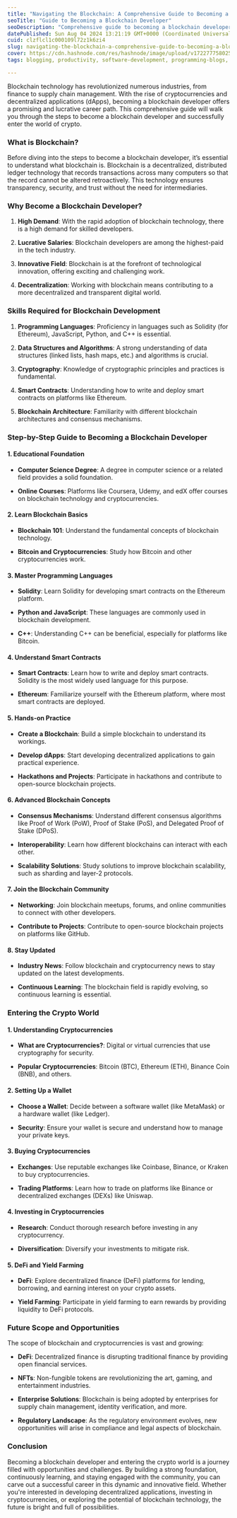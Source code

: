 ```yaml
---
title: "Navigating the Blockchain: A Comprehensive Guide to Becoming a Blockchain Developer and Entering the Crypto World"
seoTitle: "Guide to Becoming a Blockchain Developer"
seoDescription: "Comprehensive guide to becoming a blockchain developer, mastering essential skills, and entering the crypto world for a promising career path"
datePublished: Sun Aug 04 2024 13:21:19 GMT+0000 (Coordinated Universal Time)
cuid: clzflcl1c000109l72z1k6zi4
slug: navigating-the-blockchain-a-comprehensive-guide-to-becoming-a-blockchain-developer-and-entering-the-crypto-world
cover: https://cdn.hashnode.com/res/hashnode/image/upload/v1722777580254/f02a708c-081c-4629-9ab3-30ca3dfa98cb.png
tags: blogging, productivity, software-development, programming-blogs, javascript, python, beginners, blockchain, cryptocurrency, solidity, smart-contracts, programming-tips

---
```


Blockchain technology has revolutionized numerous industries, from finance to supply chain management. With the rise of cryptocurrencies and decentralized applications (dApps), becoming a blockchain developer offers a promising and lucrative career path. This comprehensive guide will walk you through the steps to become a blockchain developer and successfully enter the world of crypto.

### What is Blockchain?

Before diving into the steps to become a blockchain developer, it’s essential to understand what blockchain is. Blockchain is a decentralized, distributed ledger technology that records transactions across many computers so that the record cannot be altered retroactively. This technology ensures transparency, security, and trust without the need for intermediaries.

### Why Become a Blockchain Developer?

1. **High Demand**: With the rapid adoption of blockchain technology, there is a high demand for skilled developers.
    
2. **Lucrative Salaries**: Blockchain developers are among the highest-paid in the tech industry.
    
3. **Innovative Field**: Blockchain is at the forefront of technological innovation, offering exciting and challenging work.
    
4. **Decentralization**: Working with blockchain means contributing to a more decentralized and transparent digital world.
    

### Skills Required for Blockchain Development

1. **Programming Languages**: Proficiency in languages such as Solidity (for Ethereum), JavaScript, Python, and C++ is essential.
    
2. **Data Structures and Algorithms**: A strong understanding of data structures (linked lists, hash maps, etc.) and algorithms is crucial.
    
3. **Cryptography**: Knowledge of cryptographic principles and practices is fundamental.
    
4. **Smart Contracts**: Understanding how to write and deploy smart contracts on platforms like Ethereum.
    
5. **Blockchain Architecture**: Familiarity with different blockchain architectures and consensus mechanisms.
    

### Step-by-Step Guide to Becoming a Blockchain Developer

#### 1\. **Educational Foundation**

* **Computer Science Degree**: A degree in computer science or a related field provides a solid foundation.
    
* **Online Courses**: Platforms like Coursera, Udemy, and edX offer courses on blockchain technology and cryptocurrencies.
    

#### 2\. **Learn Blockchain Basics**

* **Blockchain 101**: Understand the fundamental concepts of blockchain technology.
    
* **Bitcoin and Cryptocurrencies**: Study how Bitcoin and other cryptocurrencies work.
    

#### 3\. **Master Programming Languages**

* **Solidity**: Learn Solidity for developing smart contracts on the Ethereum platform.
    
* **Python and JavaScript**: These languages are commonly used in blockchain development.
    
* **C++**: Understanding C++ can be beneficial, especially for platforms like Bitcoin.
    

#### 4\. **Understand Smart Contracts**

* **Smart Contracts**: Learn how to write and deploy smart contracts. Solidity is the most widely used language for this purpose.
    
* **Ethereum**: Familiarize yourself with the Ethereum platform, where most smart contracts are deployed.
    

#### 5\. **Hands-on Practice**

* **Create a Blockchain**: Build a simple blockchain to understand its workings.
    
* **Develop dApps**: Start developing decentralized applications to gain practical experience.
    
* **Hackathons and Projects**: Participate in hackathons and contribute to open-source blockchain projects.
    

#### 6\. **Advanced Blockchain Concepts**

* **Consensus Mechanisms**: Understand different consensus algorithms like Proof of Work (PoW), Proof of Stake (PoS), and Delegated Proof of Stake (DPoS).
    
* **Interoperability**: Learn how different blockchains can interact with each other.
    
* **Scalability Solutions**: Study solutions to improve blockchain scalability, such as sharding and layer-2 protocols.
    

#### 7\. **Join the Blockchain Community**

* **Networking**: Join blockchain meetups, forums, and online communities to connect with other developers.
    
* **Contribute to Projects**: Contribute to open-source blockchain projects on platforms like GitHub.
    

#### 8\. **Stay Updated**

* **Industry News**: Follow blockchain and cryptocurrency news to stay updated on the latest developments.
    
* **Continuous Learning**: The blockchain field is rapidly evolving, so continuous learning is essential.
    

### Entering the Crypto World

#### 1\. **Understanding Cryptocurrencies**

* **What are Cryptocurrencies?**: Digital or virtual currencies that use cryptography for security.
    
* **Popular Cryptocurrencies**: Bitcoin (BTC), Ethereum (ETH), Binance Coin (BNB), and others.
    

#### 2\. **Setting Up a Wallet**

* **Choose a Wallet**: Decide between a software wallet (like MetaMask) or a hardware wallet (like Ledger).
    
* **Security**: Ensure your wallet is secure and understand how to manage your private keys.
    

#### 3\. **Buying Cryptocurrencies**

* **Exchanges**: Use reputable exchanges like Coinbase, Binance, or Kraken to buy cryptocurrencies.
    
* **Trading Platforms**: Learn how to trade on platforms like Binance or decentralized exchanges (DEXs) like Uniswap.
    

#### 4\. **Investing in Cryptocurrencies**

* **Research**: Conduct thorough research before investing in any cryptocurrency.
    
* **Diversification**: Diversify your investments to mitigate risk.
    

#### 5\. **DeFi and Yield Farming**

* **DeFi**: Explore decentralized finance (DeFi) platforms for lending, borrowing, and earning interest on your crypto assets.
    
* **Yield Farming**: Participate in yield farming to earn rewards by providing liquidity to DeFi protocols.
    

### Future Scope and Opportunities

The scope of blockchain and cryptocurrencies is vast and growing:

* **DeFi**: Decentralized finance is disrupting traditional finance by providing open financial services.
    
* **NFTs**: Non-fungible tokens are revolutionizing the art, gaming, and entertainment industries.
    
* **Enterprise Solutions**: Blockchain is being adopted by enterprises for supply chain management, identity verification, and more.
    
* **Regulatory Landscape**: As the regulatory environment evolves, new opportunities will arise in compliance and legal aspects of blockchain.
    

### Conclusion

Becoming a blockchain developer and entering the crypto world is a journey filled with opportunities and challenges. By building a strong foundation, continuously learning, and staying engaged with the community, you can carve out a successful career in this dynamic and innovative field. Whether you're interested in developing decentralized applications, investing in cryptocurrencies, or exploring the potential of blockchain technology, the future is bright and full of possibilities.